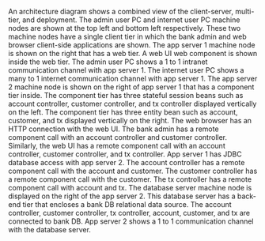 An architecture diagram shows a combined view of the client-server, multi-tier, and deployment. The admin user PC and internet user PC machine nodes are shown at the top left and bottom left respectively. These two machine nodes have a single client tier in which the bank admin and web browser client-side applications are shown. The app server 1 machine node is shown on the right that has a web tier. A web UI web component is shown inside the web tier. The admin user PC shows a 1 to 1 intranet communication channel with app server 1. The internet user PC shows a many to 1 internet communication channel with app server 1. The app server 2 machine node is shown on the right of app server 1 that has a component tier inside. The component tier has three stateful session beans such as account controller, customer controller, and tx controller displayed vertically on the left. The component tier has three entity bean such as account, customer, and tx displayed vertically on the right. The web browser has an HTTP connection with the web UI. The bank admin has a remote component call with an account controller and customer controller. Similarly, the web UI has a remote component call with an account controller, customer controller, and tx controller. App server 1 has JDBC database access with app server 2. The account controller has a remote component call with the account and customer. The customer controller has a remote component call with the customer. The tx controller has a remote component call with account and tx. The database server machine node is displayed on the right of the app server 2. This database server has a back-end tier that encloses a bank DB relational data source. The account controller, customer controller, tx controller, account, customer, and tx are connected to bank DB. App server 2 shows a 1 to 1 communication channel with the database server.